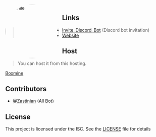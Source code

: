<img width="170" height="170" align="left" style="float: left; margin: 0 10px 0 0; border-radius: 50%;" alt="Esmile" src="https://cdn.discordapp.com/attachments/851919671878746112/906308286536642592/logoooo_1.png">

## Links

> - [Invite_Discord_Bot](https://mresmile.com/invite) (Discord bot invitation)
> - [Website](https://mresmile.com/)

## Host

> You can host it from this hosting.

[Boxmine](hhttps://boxmineworld.com/)

## Contributors

- [@Zastinian](https://github.com/Zastinian) (All Bot)

## License

This project is licensed under the ISC. See the [LICENSE](https://github.com/ThinkR-open/isc-proposal-licence/blob/master/proposal_licence.md) file for details
